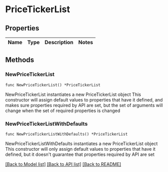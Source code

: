 # PriceTickerList

## Properties

Name | Type | Description | Notes
------------ | ------------- | ------------- | -------------

## Methods

### NewPriceTickerList

`func NewPriceTickerList() *PriceTickerList`

NewPriceTickerList instantiates a new PriceTickerList object
This constructor will assign default values to properties that have it defined,
and makes sure properties required by API are set, but the set of arguments
will change when the set of required properties is changed

### NewPriceTickerListWithDefaults

`func NewPriceTickerListWithDefaults() *PriceTickerList`

NewPriceTickerListWithDefaults instantiates a new PriceTickerList object
This constructor will only assign default values to properties that have it defined,
but it doesn't guarantee that properties required by API are set


[[Back to Model list]](../README.md#documentation-for-models) [[Back to API list]](../README.md#documentation-for-api-endpoints) [[Back to README]](../README.md)


